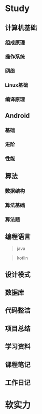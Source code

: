 # Study

## 计算机基础
### 组成原理
### 操作系统
### 网络
### Linux基础
### 编译原理

## Android
### 基础
### 进阶
### 性能

## 算法
### 数据结构
### 算法基础
### 算法题

## 编程语言
>java   

>kotlin
## 设计模式
## 数据库
## 代码整洁
## 项目总结
## 学习资料

## 课程笔记
## 工作日记


# 软实力


